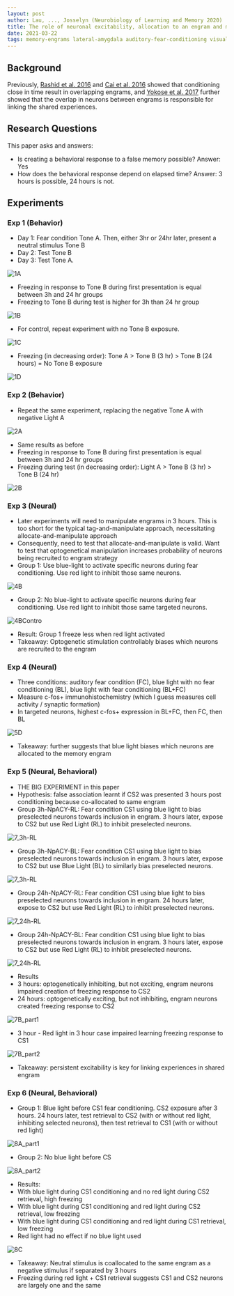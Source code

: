 ```yaml
---
layout: post
author: Lau, ..., Josselyn (Neurobiology of Learning and Memory 2020)
title: The role of neuronal excitability, allocation to an engram and memory linking in the behavioral generation of a false memory in mice
date: 2021-03-22
tags: memory-engrams lateral-amygdala auditory-fear-conditioning visual-fear-conditioning optogenetics
---
```


## Background

Previously, [Rashid et al. 2016](../_kernel_papers_drafts/rashid_science_2016_competition_memory_engrams.md)
and [Cai et al. 2016](../_kernel_papers_drafts/cai_nature_2016_shared_memory_engrams.md) showed that conditioning
close in time result in overlapping engrams, and [Yokose et al. 2017](yokose_science_2017_overlapping_memory_engrams.md)
further showed that the overlap in neurons between engrams is responsible for linking the
shared experiences.

## Research Questions

This paper asks and answers:

- Is creating a behavioral response to a false memory possible? Answer: Yes
- How does the behavioral response depend on elapsed time? Answer: 3 hours is possible, 24 hours is not.

## Experiments

### Exp 1 (Behavior)

- Day 1: Fear condition Tone A. Then, either 3hr or 24hr later, present a neutral stimulus Tone B
- Day 2: Test Tone B 
- Day 3: Test Tone A.

![1A](lau_neurobiology_2020_behavioral_generation_of_false_memory/1A.png)

- Freezing in response to Tone B during first presentation is equal between 3h and 24 hr groups
- Freezing to Tone B during test is higher for 3h than 24 hr group

![1B](lau_neurobiology_2020_behavioral_generation_of_false_memory/1B.png)

- For control, repeat experiment with no Tone B exposure.

![1C](lau_neurobiology_2020_behavioral_generation_of_false_memory/1C.png)

- Freezing (in decreasing order): Tone A > Tone B (3 hr) > Tone B (24 hours) = No Tone B exposure

![1D](lau_neurobiology_2020_behavioral_generation_of_false_memory/1D.png)


### Exp 2 (Behavior)

- Repeat the same experiment, replacing the negative Tone A with negative Light A

![2A](lau_neurobiology_2020_behavioral_generation_of_false_memory/2A.png)

- Same results as before
- Freezing in response to Tone B during first presentation is equal between 3h and 24 hr groups  
- Freezing during test (in decreasing order): Light A > Tone B (3 hr) > Tone B (24 hr)

![2B](lau_neurobiology_2020_behavioral_generation_of_false_memory/2B.png)

### Exp 3 (Neural)

- Later experiments will need to manipulate engrams in 3 hours. This is too short for
  the typical tag-and-manipulate approach, necessitating allocate-and-manipulate approach
- Consequently, need to test that allocate-and-manipulate is valid. Want to test that
  optogenetical manipulation increases probability of neurons being recruited to engram strategy
- Group 1: Use blue-light to activate specific neurons during fear conditioning. Use red light 
  to inhibit those same neurons.

![4B](lau_neurobiology_2020_behavioral_generation_of_false_memory/4B.png)
  

- Group 2: No blue-light to activate specific neurons during fear conditioning. Use red light
  to inhibit those same targeted neurons.

![4BContro](lau_neurobiology_2020_behavioral_generation_of_false_memory/4BControl.png)

- Result: Group 1 freeze less when red light activated
- Takeaway: Optogenetic stimulation controllably biases which neurons are recruited to the engram

### Exp 4 (Neural)

- Three conditions: auditory fear condition (FC), blue light with no fear conditioning (BL), 
 blue light with fear conditioning (BL+FC)
- Measure c-fos+ immunohistochemistry (which I guess measures cell activity / synaptic formation)
- In targeted neurons, highest c-fos+ expression in BL+FC, then FC, then BL

![5D](lau_neurobiology_2020_behavioral_generation_of_false_memory/5D.png)

- Takeaway: further suggests that blue light biases which neurons are allocated to the memory engram

### Exp 5 (Neural, Behavioral)

- THE BIG EXPERIMENT in this paper
- Hypothesis: false association learnt if CS2 was presented 3 hours post conditioning because
co-allocated to same engram
- Group 3h-NpACY-RL: Fear condition CS1 using blue light to bias preselected neurons towards inclusion in engram. 
  3 hours later, expose to CS2 but use Red Light (RL) to inhibit preselected neurons.
  
![7_3h-RL](lau_neurobiology_2020_behavioral_generation_of_false_memory/7_3h-RL.png)  

- Group 3h-NpACY-BL: Fear condition CS1 using blue light to bias preselected neurons towards inclusion in engram.
  3 hours later, expose to CS2 but use Blue Light (BL) to similarly bias preselected neurons.
  
![7_3h-RL](lau_neurobiology_2020_behavioral_generation_of_false_memory/7_3h-BL.png)

- Group 24h-NpACY-RL: Fear condition CS1 using blue light to bias preselected neurons towards inclusion in engram.
  24 hours later, expose to CS2 but use Red Light (RL) to inhibit preselected neurons.

![7_24h-RL](lau_neurobiology_2020_behavioral_generation_of_false_memory/7_24h-RL.png)

- Group 24h-NpACY-BL: Fear condition CS1 using blue light to bias preselected neurons towards inclusion in engram.
  3 hours later, expose to CS2 but use Red Light (RL) to inhibit preselected neurons.

![7_24h-RL](lau_neurobiology_2020_behavioral_generation_of_false_memory/7_24h-BL.png)  

- Results 
- 3 hours: optogenetically inhibiting, but not exciting, engram neurons impaired creation of 
  freezing response to CS2
- 24 hours: optogenetically exciting, but not inhibiting, engram neurons created freezing
  response to CS2

![7B_part1](lau_neurobiology_2020_behavioral_generation_of_false_memory/7B_part1.png)

- 3 hour - Red light in 3 hour case impaired learning freezing response to CS1 

![7B_part2](lau_neurobiology_2020_behavioral_generation_of_false_memory/7B_part2.png)

- Takeaway: persistent excitability is key for linking experiences in shared engram

### Exp 6 (Neural, Behavioral)

- Group 1: Blue light before CS1 fear conditioning. CS2 exposure after 3 hours. 
24 hours later, test retrieval to CS2 (with or without red light, inhibiting selected neurons),
  then test retrieval to CS1 (with or without red light)

![8A_part1](lau_neurobiology_2020_behavioral_generation_of_false_memory/8A_part1.png)  

- Group 2: No blue light before CS  

![8A_part2](lau_neurobiology_2020_behavioral_generation_of_false_memory/8A_part2.png)

- Results:
- With blue light during CS1 conditioning and no red light during CS2 retrieval, high freezing
- With blue light during CS1 conditioning and red light during CS2 retrieval, low freezing
- With blue light during CS1 conditioning and red light during CS1 retrieval, low freezing
- Red light had no effect if no blue light used

![8C](lau_neurobiology_2020_behavioral_generation_of_false_memory/8C.png)

- Takeaway: Neutral stimulus is coallocated to the same engram as a negative stimulus if 
separated by 3 hours
- Freezing during red light + CS1 retrieval suggests CS1 and CS2 neurons are largely one and the same 